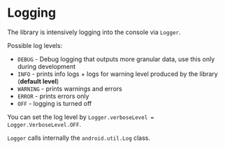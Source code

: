 # Logging

The library is intensively logging into the console via `Logger`.

Possible log levels:

- `DEBUG` - Debug logging that outputs more granular data, use this only during development
- `INFO` - prints info logs + logs for warning level produced by the library (__default level__)
- `WARNING` - prints warnings and errors
- `ERROR` - prints errors only
- `OFF` - logging is turned off

You can set the log level by `Logger.verboseLevel = Logger.VerboseLevel.OFF`.

<!-- begin box info -->
`Logger` calls internally the `android.util.Log` class.
<!-- end -->
